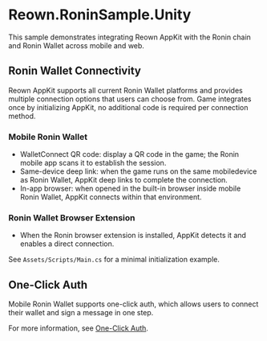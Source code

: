 # Reown.RoninSample.Unity

This sample demonstrates integrating Reown AppKit with the Ronin chain and Ronin Wallet across mobile and web.

## Ronin Wallet Connectivity

Reown AppKit supports all current Ronin Wallet platforms and provides multiple connection options that users can choose from. Game integrates once by initializing AppKit, no additional code is required per connection method.

### Mobile Ronin Wallet

- WalletConnect QR code: display a QR code in the game; the Ronin mobile app scans it to establish the session.
- Same-device deep link: when the game runs on the same mobiledevice as Ronin Wallet, AppKit deep links to complete the connection.
- In-app browser: when opened in the built-in browser inside mobile Ronin Wallet, AppKit connects within that environment.

### Ronin Wallet Browser Extension

- When the Ronin browser extension is installed, AppKit detects it and enables a direct connection.

See `Assets/Scripts/Main.cs` for a minimal initialization example.

## One-Click Auth

Mobile Ronin Wallet supports one-click auth, which allows users to connect their wallet and sign a message in one step.

For more information, see [One-Click Auth](https://docs.reown.com/appkit/unity/core/siwe#one-click-auth).

